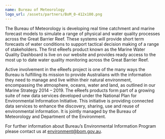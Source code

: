 ```yaml
---
name: Bureau of Meteorology
logo_url: /assets/partners/BoM_0-412x100.png
---
```

The Bureau of Meteorology is developing real time catchment and marine forecast models to simulate a range of physical and water quality processes across the Great Barrier Reef. These systems will provide short term forecasts of water conditions to support tactical decision making of a range of stakeholders. The first eReefs product known as the Marine Water Quality Dashboard is live on our website and provides ready access to the most up to date water quality monitoring across the Great Barrier Reef.

Active involvement in the eReefs project is one of the many ways the Bureau is fulfilling its mission to provide Australians with the information they need to manage and live within their natural environment, encompassing the atmosphere, oceans, water and land, as outlined in our Marine Strategy 2014 – 2019. The eReefs products form part of a growing suite of new data services developed under the National Plan for Environmental Information Initiative. This initiative is providing connected data services to enhance the discovery, sharing, use and reuse of environmental information. It is jointly managed by the Bureau of Meteorology and Department of the Environment.

For further information about Bureau’s Environmental Information Program please contact us at environment@bom.gov.au.